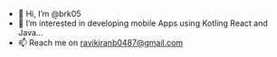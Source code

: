 - 👋 Hi, I’m @brk05
- 👀 I’m interested in developing mobile Apps using Kotling React and Java...
- 📫 Reach me on ravikiranb0487@gmail.com

